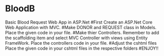 # BloodB
Basic Blood Request Web App in ASP.Net
#First Create an ASP.Net Core Web Application with MVC.
#Make DONOR and REQUEST class in Models.
Place the given code in your file.
#Make thier Controllers.
Remember to add the scaffolding item and select MVC Controller with views using Entity FrameWork.
Place the controllers code in your file.
#Adjust the cshtml files
Place the given code in your cshtml files in the respective folders
#ENJOY!!
